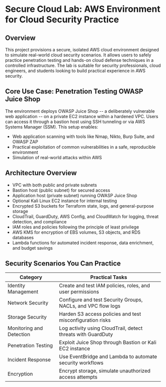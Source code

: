 # Secure Cloud Lab: AWS Environment for Cloud Security Practice

## Overview

This project provisions a secure, isolated AWS cloud environment designed to simulate real-world cloud security scenarios. It allows users to safely practice penetration testing and hands-on cloud defense techniques in a controlled infrastructure. The lab is suitable for security professionals, cloud engineers, and students looking to build practical experience in AWS security.

## Core Use Case: Penetration Testing OWASP Juice Shop

The environment deploys OWASP Juice Shop -- a deliberately vulnerable web application -- on a private EC2 instance within a hardened VPC. Users can access it through a bastion host using SSH tunneling or via AWS Systems Manager (SSM). This setup enables:

- Web application scanning with tools like Nmap, Nikto, Burp Suite, and OWASP ZAP
- Practical exploitation of common vulnerabilities in a safe, reproducible environment
- Simulation of real-world attacks within AWS

## Architecture Overview

- VPC with both public and private subnets
- Bastion host (public subnet) for secured access
- Application host (private subnet) running OWASP Juice Shop
- Optional Kali Linux EC2 instance for internal testing
- Encrypted S3 buckets for Terraform state, logs, and general-purpose storage
- CloudTrail, GuardDuty, AWS Config, and CloudWatch for logging, threat detection, and compliance
- IAM roles and policies following the principle of least privilege
- AWS KMS for encryption of EBS volumes, S3 objects, and RDS databases
- Lambda functions for automated incident response, data enrichment, and budget savings

## Security Scenarios You Can Practice

| Category                  | Practical Tasks                                              |
|---------------------------|--------------------------------------------------------------|
| Identity Management       | Create and test IAM policies, roles, and user permissions    |
| Network Security          | Configure and test Security Groups, NACLs, and VPC flow logs |
| Storage Security          | Harden S3 access policies and test misconfiguration risks    |
| Monitoring and Detection  | Log activity using CloudTrail, detect threats with GuardDuty |
| Penetration Testing       | Exploit Juice Shop through Bastion or Kali EC2 instance      |
| Incident Response         | Use EventBridge and Lambda to automate security workflows    |
| Encryption                | Encrypt storage, simulate unauthorized access attempts       |

